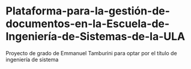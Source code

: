 # Plataforma-para-la-gestión-de-documentos-en-la-Escuela-de-Ingeniería-de-Sistemas-de-la-ULA
Proyecto de grado de Emmanuel Tamburini para optar por el título de ingeniería de sistema
